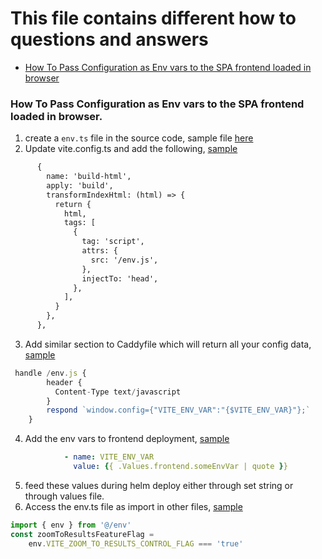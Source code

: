 # This file contains different how to questions and answers
- [How To Pass Configuration as Env vars to the SPA frontend loaded in browser](#how-to-pass-configuration-as-env-vars-to-the-spa-frontend-loaded-in-browser)

### How To Pass Configuration as Env vars to the SPA frontend loaded in browser.
1. create a `env.ts` file in the source code, sample file [here](https://github.com/bcgov/nr-epd-organics-info/blob/main/frontend/src/env.ts)
2. Update vite.config.ts and add the following, [sample](https://github.com/bcgov/nr-epd-organics-info/blob/main/frontend/vite.config.ts#L18-L35)
```html
      {
        name: 'build-html',
        apply: 'build',
        transformIndexHtml: (html) => {
          return {
            html,
            tags: [
              {
                tag: 'script',
                attrs: {
                  src: '/env.js',
                },
                injectTo: 'head',
              },
            ],
          }
        },
      },
``` 
3. Add similar section to Caddyfile which will return all your config data, [sample](https://github.com/bcgov/nr-epd-organics-info/blob/main/frontend/Caddyfile#L17C4-L22C6)
```javascript
 handle /env.js {
        header {
          Content-Type text/javascript
        }
        respond `window.config={"VITE_ENV_VAR":"{$VITE_ENV_VAR}"};`
    }
```
4. Add the env vars to frontend deployment, [sample](https://github.com/bcgov/nr-epd-organics-info/blob/main/charts/nr-epd-organics-info/templates/frontend/templates/deployment.yaml#L38-L56)
```yaml
            - name: VITE_ENV_VAR
              value: {{ .Values.frontend.someEnvVar | quote }}
```
5. feed these values during helm deploy either through set string or through values file.
6. Access the env.ts file as import in other files, [sample](https://github.com/bcgov/nr-epd-organics-info/blob/main/frontend/src/pages/map/layers/ZoomToResultsControl.tsx)
```javascript
import { env } from '@/env'
const zoomToResultsFeatureFlag =
    env.VITE_ZOOM_TO_RESULTS_CONTROL_FLAG === 'true'
```